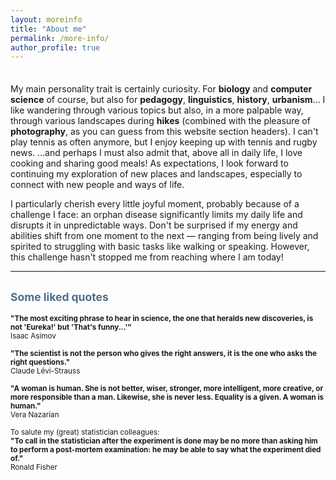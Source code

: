 ```yaml
---
layout: moreinfo
title: "About me"
permalink: /more-info/
author_profile: true
---
```


<div style="padding-top:0.5em;"></div>

My main personality trait is certainly <span class=important>curiosity</span>. For **biology** and **computer science** of course, but also for **pedagogy**, **linguistics**, **history**, **urbanism**... I like wandering through various topics but also, in a more palpable way, through various landscapes during **hikes** (combined with the pleasure of **photography**, as you can guess from this website section headers).
I can't play tennis as often anymore, but I enjoy keeping up with tennis and rugby news. ...and perhaps I must also admit that, above all in daily life, I love cooking and sharing good meals!
As expectations, I look forward to continuing my exploration of new places and landscapes, especially to connect with new people and ways of life.

<!-- I greatly savor every little nice moment due to a particular challenge : an orphan disease greatly limits my daily life and disrupts it in an always unpredictable way. Don't be surprised by my changes in energy and ability depending on the day or hour: from being lively and bouncy whenever I can, to struggling with basic tasks like walking and talking. But this challenge hasn't prevented me from making it this far! -->

I particularly cherish every little joyful moment, probably because of a challenge I face: an orphan disease significantly limits my daily life and disrupts it in unpredictable ways. Don't be surprised if my energy and abilities shift from one moment to the next — ranging from being lively and spirited to struggling with basic tasks like walking or speaking. However, this challenge hasn't stopped me from reaching where I am today!

<hr class="hr_gradient" />

## <span style="color: #4f6e8c; font-size:smaller;">Some liked quotes</span>

<span style="font-size:smaller;">**"The most exciting phrase to hear in science, the one that heralds new discoveries, is not 'Eureka!' but 'That's funny...'"**  
Isaac Asimov</span>

<span style="font-size:smaller;">**"The scientist is not the person who gives the right answers, it is the one who asks the right questions."**  
Claude Lévi-Strauss</span>

<span style="font-size:smaller;">**"A woman is human. She is not better, wiser, stronger, more intelligent, more creative, or more responsible than a man. Likewise, she is never less. Equality is a given. A woman is human."**  
Vera Nazarian</span>

<span style="font-size:smaller;">To salute my (great) statistician colleagues:</span>  
<span style="font-size:smaller;">**"To call in the statistician after the experiment is done may be no more than asking him to perform a post-mortem examination: he may be able to say what the experiment died of."**  
Ronald Fisher</span>
